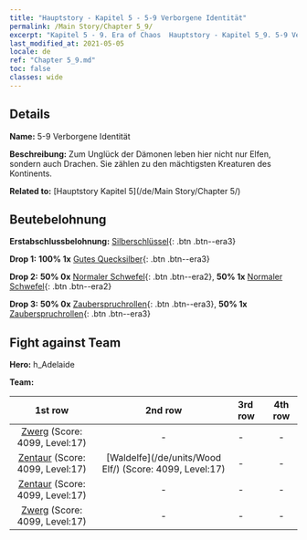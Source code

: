 ```yaml
---
title: "Hauptstory - Kapitel 5 - 5-9 Verborgene Identität"
permalink: /Main Story/Chapter 5_9/
excerpt: "Kapitel 5 - 9. Era of Chaos  Hauptstory - Kapitel 5_9. 5-9 Verborgene Identität"
last_modified_at: 2021-05-05
locale: de
ref: "Chapter 5_9.md"
toc: false
classes: wide
---
```


## Details

 **Name:** 5-9 Verborgene Identität

 **Beschreibung:** Zum Unglück der Dämonen leben hier nicht nur Elfen, sondern auch Drachen. Sie zählen zu den mächtigsten Kreaturen des Kontinents.

 **Related to:** [Hauptstory Kapitel 5](/de/Main Story/Chapter 5/)

## Beutebelohnung

 **Erstabschlussbelohnung:** [Silberschlüssel](/ItemsDE/con_693/){: .btn .btn--era3}

 **Drop 1:** **100% 1x** [Gutes Quecksilber](/ItemsDE/mat_14/){: .btn .btn--era3}

 **Drop 2:** **50% 0x** [Normaler Schwefel](/ItemsDE/mat_9/){: .btn .btn--era2}, **50% 1x** [Normaler Schwefel](/ItemsDE/mat_9/){: .btn .btn--era2}

 **Drop 3:** **50% 0x** [Zauberspruchrollen](/ItemsDE/con_694/){: .btn .btn--era3}, **50% 1x** [Zauberspruchrollen](/ItemsDE/con_694/){: .btn .btn--era3}


## Fight against Team
 **Hero:** h_Adelaide

 **Team:**


  | 1st row | 2nd row | 3rd row | 4th row |
  |:----:|:----:|:----|:----:|
  | [Zwerg](/de/units/Dwarf/) (Score: 4099, Level:17)  | - | - | - |
  | [Zentaur](/de/units/Centaur/) (Score: 4099, Level:17)  | [Waldelfe](/de/units/Wood Elf/) (Score: 4099, Level:17)  | - | - |
  | [Zentaur](/de/units/Centaur/) (Score: 4099, Level:17)  | - | - | - |
  | [Zwerg](/de/units/Dwarf/) (Score: 4099, Level:17)  | - | - | - |


